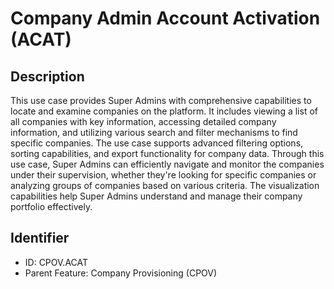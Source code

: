 # Company Admin Account Activation (ACAT)

## Description
This use case provides Super Admins with comprehensive capabilities to locate and examine companies on the platform. It includes viewing a list of all companies with key information, accessing detailed company information, and utilizing various search and filter mechanisms to find specific companies. The use case supports advanced filtering options, sorting capabilities, and export functionality for company data. Through this use case, Super Admins can efficiently navigate and monitor the companies under their supervision, whether they're looking for specific companies or analyzing groups of companies based on various criteria. The visualization capabilities help Super Admins understand and manage their company portfolio effectively.

## Identifier
- ID: CPOV.ACAT
- Parent Feature: Company Provisioning (CPOV)